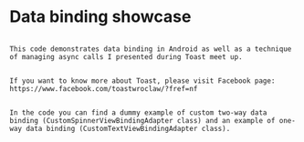 # Data binding showcase

                                                                                                                                                                                            This code demonstrates data binding in Android as well as a technique of managing async calls I presented during Toast meet up.

                                                                                                                                                                                            If you want to know more about Toast, please visit Facebook page: https://www.facebook.com/toastwroclaw/?fref=nf

                                                                                                                                                                                            In the code you can find a dummy example of custom two-way data binding (CustomSpinnerViewBindingAdapter class) and an example of one-way data binding (CustomTextViewBindingAdapter class).